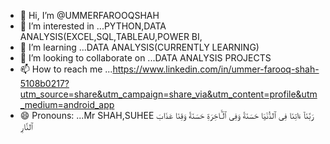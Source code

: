 - 👋 Hi, I’m @UMMERFAROOQSHAH
- 👀 I’m interested in ...PYTHON,DATA ANALYSIS(EXCEL,SQL,TABLEAU,POWER BI,
- 🌱 I’m learning ...DATA ANALYSIS(CURRENTLY LEARNING)
- 💞️ I’m looking to collaborate on ...DATA ANALYSIS PROJECTS
- 📫 How to reach me ...https://www.linkedin.com/in/ummer-farooq-shah-5108b0217?utm_source=share&utm_campaign=share_via&utm_content=profile&utm_medium=android_app
- 😄 Pronouns: ...Mr SHAH,SUHEE
                                                                              رَبَّنَآ ءَاتِنَا فِى ٱلدُّنْيَا حَسَنَةً وَفِى ٱلْـَٔاخِرَةِ حَسَنَةً وَقِنَا عَذَابَ ٱلنَّارِ


<!---
UMMERFAROOQSHAH/UMMERFAROOQSHAH is a ✨ special ✨ repository because its `README.md` (this file) appears on your GitHub profile.
You can click the Preview link to take a look at your changes.
--->
